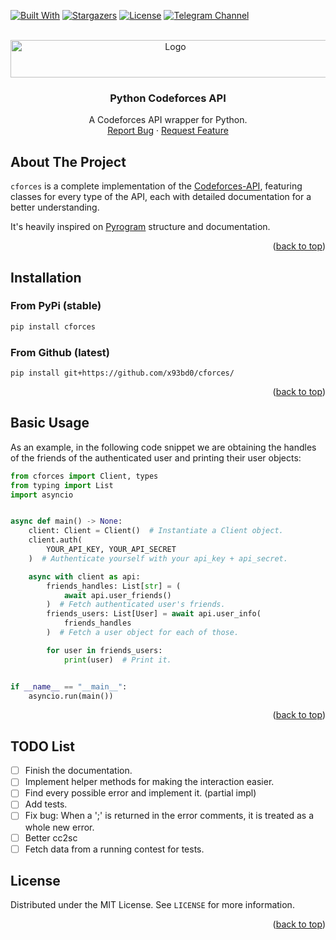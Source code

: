 <a id="readme-top"></a>
[![Built With][BuiltWithPy-Badge]][BuiltWithPy-Link]
[![Stargazers][Stars-Badge]][Stars-Link]
[![License][License-Badge]][License-Link]
[![Telegram Channel][Telegram-Badge]][Telegram-Link]

<br />
<div align="center">
  <a href="https://github.com/x93bd0/cforces">
    <img src="https://upload.wikimedia.org/wikipedia/commons/thumb/b/b1/Codeforces_logo.svg/512px-Codeforces_logo.svg.png" alt="Logo" width="512" height="60">
  </a>

  <h3 align="center">Python Codeforces API</h3>
  <p align="center">
    A Codeforces API wrapper for Python.
    <br />
    <a href="https://github.com/x93bd0/cforces/issues/new?labels=bug&template=bug-report---.md">Report Bug</a>
    ·
    <a href="https://github.com/x93bd0/cforces/issues/new?labels=enhancement&template=feature-request---.md">Request Feature</a>
  </p>
</div>

## About The Project
`cforces` is a complete implementation of the [Codeforces-API][CodeforcesAPI-Link], featuring classes for every type of the API, each with detailed documentation for a better understanding.

It's heavily inspired on [Pyrogram][Pyrogram-Link] structure and documentation.

<p align="right">(<a href="#readme-top">back to top</a>)</p>

## Installation
### From PyPi (stable)
```sh
pip install cforces
```

### From Github (latest)
```
pip install git+https://github.com/x93bd0/cforces/
```

<p align="right">(<a href="#readme-top">back to top</a>)</p>

## Basic Usage
As an example, in the following code snippet we are obtaining the handles of the friends of the authenticated user and printing their user objects:

```python
from cforces import Client, types
from typing import List
import asyncio


async def main() -> None:
    client: Client = Client()  # Instantiate a Client object.
    client.auth(
        YOUR_API_KEY, YOUR_API_SECRET
    )  # Authenticate yourself with your api_key + api_secret.

    async with client as api:
        friends_handles: List[str] = (
            await api.user_friends()
        )  # Fetch authenticated user's friends.
        friends_users: List[User] = await api.user_info(
            friends_handles
        )  # Fetch a user object for each of those.

        for user in friends_users:
            print(user)  # Print it.


if __name__ == "__main__":
    asyncio.run(main())
```

<p align="right">(<a href="#readme-top">back to top</a>)</p>

## TODO List

- [ ] Finish the documentation.
- [ ] Implement helper methods for making the interaction easier.
- [ ] Find every possible error and implement it. (partial impl)
- [ ] Add tests.
- [ ] Fix bug: When a ';' is returned in the error comments, it is treated as a whole new error.
- [ ] Better cc2sc
- [ ] Fetch data from a running contest for tests.

## License

Distributed under the MIT License. See `LICENSE` for more information.

<p align="right">(<a href="#readme-top">back to top</a>)</p>

[CodeforcesAPI-Link]: https://codeforces.com/apiHelp
[Pyrogram-Link]: https://github.com/pyrogram/pyrogram/

[BuiltWithPy-Badge]: https://img.shields.io/badge/Built_With-Python-blue?style=for-the-badge&logo=python&logoColor=white
[BuiltWithPy-Link]: https://python.org/

[Stars-Badge]: https://img.shields.io/github/stars/x93bd0/cforces?style=for-the-badge
[Stars-Link]: https://github.com/x93bd0/cforces/stargazers

[License-Badge]: https://img.shields.io/github/license/x93bd0/cforces?style=for-the-badge
[License-Link]: https://github.com/x93bd0/cforces/blob/master/LICENSE.txt

[Telegram-Badge]: https://img.shields.io/badge/Telegram_Channel-grey?style=for-the-badge&logo=telegram&logoColor=white
[Telegram-Link]: https://t.me/x93dev
